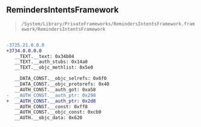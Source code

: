 ## RemindersIntentsFramework

> `/System/Library/PrivateFrameworks/RemindersIntentsFramework.framework/RemindersIntentsFramework`

```diff

-3725.21.0.0.0
+3734.0.0.0.0
   __TEXT.__text: 0x34b04
   __TEXT.__auth_stubs: 0x14a0
   __TEXT.__objc_methlist: 0x5e0

   __DATA_CONST.__objc_selrefs: 0x6f0
   __DATA_CONST.__objc_protorefs: 0x40
   __AUTH_CONST.__auth_got: 0xa58
-  __AUTH_CONST.__auth_ptr: 0x298
+  __AUTH_CONST.__auth_ptr: 0x2d8
   __AUTH_CONST.__const: 0xff8
   __AUTH_CONST.__objc_const: 0xcb0
   __AUTH.__objc_data: 0x620

```
